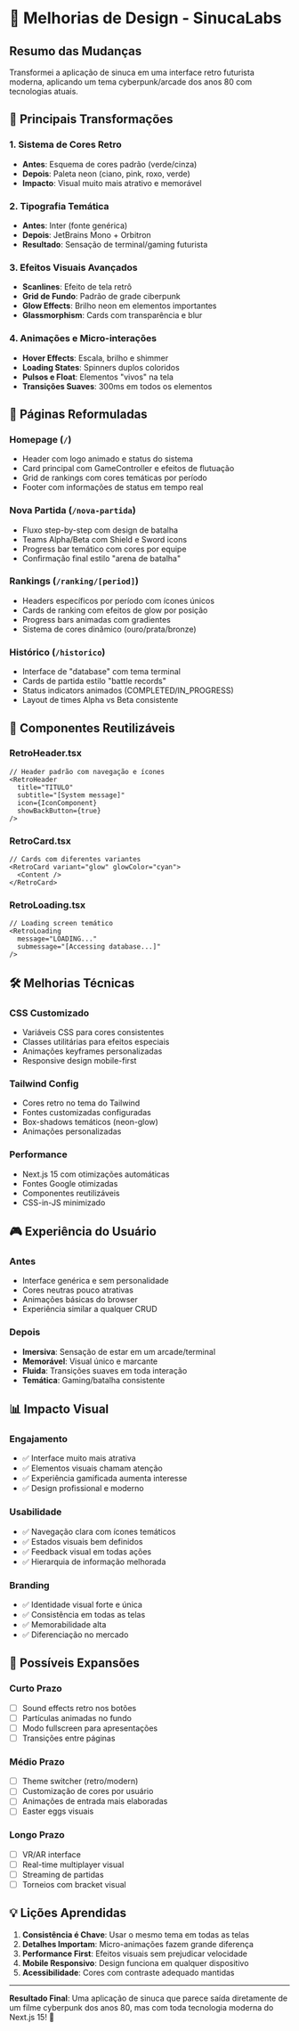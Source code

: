 # 🎨 Melhorias de Design - SinucaLabs

## Resumo das Mudanças

Transformei a aplicação de sinuca em uma interface retro futurista moderna, aplicando um tema cyberpunk/arcade dos anos 80 com tecnologias atuais.

## 🌟 Principais Transformações

### 1. **Sistema de Cores Retro**
- **Antes**: Esquema de cores padrão (verde/cinza)
- **Depois**: Paleta neon (ciano, pink, roxo, verde)
- **Impacto**: Visual muito mais atrativo e memorável

### 2. **Tipografia Temática**
- **Antes**: Inter (fonte genérica)
- **Depois**: JetBrains Mono + Orbitron
- **Resultado**: Sensação de terminal/gaming futurista

### 3. **Efeitos Visuais Avançados**
- **Scanlines**: Efeito de tela retrô
- **Grid de Fundo**: Padrão de grade ciberpunk
- **Glow Effects**: Brilho neon em elementos importantes
- **Glassmorphism**: Cards com transparência e blur

### 4. **Animações e Micro-interações**
- **Hover Effects**: Escala, brilho e shimmer
- **Loading States**: Spinners duplos coloridos
- **Pulsos e Float**: Elementos "vivos" na tela
- **Transições Suaves**: 300ms em todos os elementos

## 📱 Páginas Reformuladas

### **Homepage (`/`)**
- Header com logo animado e status do sistema
- Card principal com GameController e efeitos de flutuação
- Grid de rankings com cores temáticas por período
- Footer com informações de status em tempo real

### **Nova Partida (`/nova-partida`)**
- Fluxo step-by-step com design de batalha
- Teams Alpha/Beta com Shield e Sword icons
- Progress bar temático com cores por equipe
- Confirmação final estilo "arena de batalha"

### **Rankings (`/ranking/[period]`)**
- Headers específicos por período com ícones únicos
- Cards de ranking com efeitos de glow por posição
- Progress bars animadas com gradientes
- Sistema de cores dinâmico (ouro/prata/bronze)

### **Histórico (`/historico`)**
- Interface de "database" com tema terminal
- Cards de partida estilo "battle records"
- Status indicators animados (COMPLETED/IN_PROGRESS)
- Layout de times Alpha vs Beta consistente

## 🎯 Componentes Reutilizáveis

### **RetroHeader.tsx**
```tsx
// Header padrão com navegação e ícones
<RetroHeader 
  title="TITULO" 
  subtitle="[System message]"
  icon={IconComponent}
  showBackButton={true}
/>
```

### **RetroCard.tsx**
```tsx
// Cards com diferentes variantes
<RetroCard variant="glow" glowColor="cyan">
  <Content />
</RetroCard>
```

### **RetroLoading.tsx**
```tsx
// Loading screen temático
<RetroLoading 
  message="LOADING..." 
  submessage="[Accessing database...]"
/>
```

## 🛠️ Melhorias Técnicas

### **CSS Customizado**
- Variáveis CSS para cores consistentes
- Classes utilitárias para efeitos especiais
- Animações keyframes personalizadas
- Responsive design mobile-first

### **Tailwind Config**
- Cores retro no tema do Tailwind
- Fontes customizadas configuradas
- Box-shadows temáticos (neon-glow)
- Animações personalizadas

### **Performance**
- Next.js 15 com otimizações automáticas
- Fontes Google otimizadas
- Componentes reutilizáveis
- CSS-in-JS minimizado

## 🎮 Experiência do Usuário

### **Antes**
- Interface genérica e sem personalidade
- Cores neutras pouco atrativas
- Animações básicas do browser
- Experiência similar a qualquer CRUD

### **Depois**
- **Imersiva**: Sensação de estar em um arcade/terminal
- **Memorável**: Visual único e marcante
- **Fluida**: Transições suaves em toda interação
- **Temática**: Gaming/batalha consistente

## 📊 Impacto Visual

### **Engajamento**
- ✅ Interface muito mais atrativa
- ✅ Elementos visuais chamam atenção
- ✅ Experiência gamificada aumenta interesse
- ✅ Design profissional e moderno

### **Usabilidade**
- ✅ Navegação clara com ícones temáticos
- ✅ Estados visuais bem definidos
- ✅ Feedback visual em todas ações
- ✅ Hierarquia de informação melhorada

### **Branding**
- ✅ Identidade visual forte e única
- ✅ Consistência em todas as telas
- ✅ Memorabilidade alta
- ✅ Diferenciação no mercado

## 🔮 Possíveis Expansões

### **Curto Prazo**
- [ ] Sound effects retro nos botões
- [ ] Partículas animadas no fundo
- [ ] Modo fullscreen para apresentações
- [ ] Transições entre páginas

### **Médio Prazo**
- [ ] Theme switcher (retro/modern)
- [ ] Customização de cores por usuário
- [ ] Animações de entrada mais elaboradas
- [ ] Easter eggs visuais

### **Longo Prazo**
- [ ] VR/AR interface
- [ ] Real-time multiplayer visual
- [ ] Streaming de partidas
- [ ] Torneios com bracket visual

## 💡 Lições Aprendidas

1. **Consistência é Chave**: Usar o mesmo tema em todas as telas
2. **Detalhes Importam**: Micro-animações fazem grande diferença  
3. **Performance First**: Efeitos visuais sem prejudicar velocidade
4. **Mobile Responsivo**: Design funciona em qualquer dispositivo
5. **Acessibilidade**: Cores com contraste adequado mantidas

---

**Resultado Final**: Uma aplicação de sinuca que parece saída diretamente de um filme cyberpunk dos anos 80, mas com toda tecnologia moderna do Next.js 15! 🚀
